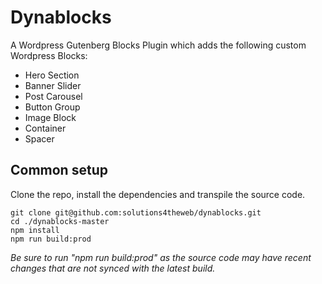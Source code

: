 # Dynablocks

A Wordpress Gutenberg Blocks Plugin which adds the following custom Wordpress Blocks:

- Hero Section
- Banner Slider
- Post Carousel
- Button Group
- Image Block
- Container
- Spacer

## Common setup

Clone the repo, install the dependencies and transpile the source code.

```
git clone git@github.com:solutions4theweb/dynablocks.git
cd ./dynablocks-master
npm install
npm run build:prod
```

_Be sure to run "npm run build:prod" as the source code may have recent changes that are not synced with the latest build._
